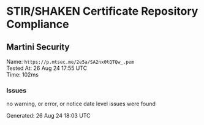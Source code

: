 # STIR/SHAKEN Certificate Repository Compliance

## Martini Security

Name: `https://p.mtsec.me/2e5a/SA2nx0tQTQw_.pem`\
Tested At: 26 Aug 24 17:55 UTC\
Time: 102ms

### Issues

no warning, or error, or notice date level issues were found

Generated: 26 Aug 24 18:03 UTC